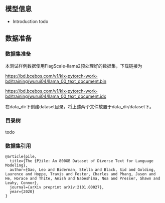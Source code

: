 ## 模型信息
- Introduction
todo

## 数据准备
### 数据集准备

本测试样例数据使用FlagScale-llama2预处理好的数据集，下载链接为

https://bd.bcebos.com/v1/klx-pytorch-work-bd/training/wurui04/llama_00_text_document.bin

https://bd.bcebos.com/v1/klx-pytorch-work-bd/training/wurui04/llama_00_text_document.idx

在data_dir下创建dataset目录，将上述两个文件放置于data_dir/dataset下。

### 目录树
todo

### 数据集引用

```
@article{pile,
  title={The {P}ile: An 800GB Dataset of Diverse Text for Language Modeling},
  author={Gao, Leo and Biderman, Stella and Black, Sid and Golding, Laurence and Hoppe, Travis and Foster, Charles and Phang, Jason and He, Horace and Thite, Anish and Nabeshima, Noa and Presser, Shawn and Leahy, Connor},
  journal={arXiv preprint arXiv:2101.00027},
  year={2020}
}
```
